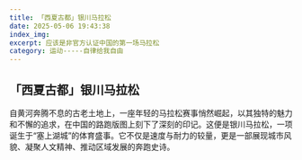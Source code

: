 ```yaml
---
title: 「西夏古都」银川马拉松
date: 2025-05-06 19:43:38
index_img: 
excerpt: 应该是非官方认证中国的第一场马拉松
category: 运动-----自律给我自由 
---
```


## 「西夏古都」银川马拉松

自黄河奔腾不息的古老土地上，一座年轻的马拉松赛事悄然崛起，以其独特的魅力和不懈的追求，在中国的路跑版图上刻下了深刻的印记。这便是银川马拉松，一项诞生于“塞上湖城”的体育盛事。它不仅是速度与耐力的较量，更是一部展现城市风貌、凝聚人文精神、推动区域发展的奔跑史诗。
